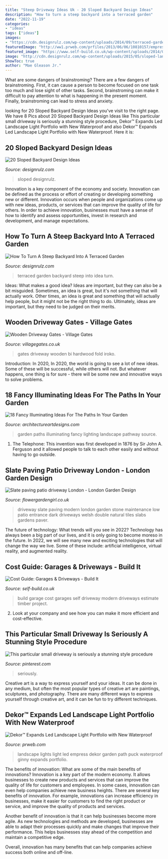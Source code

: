 ```yaml
---
title: "Steep Driveway Ideas Uk - 20 Sloped Backyard Design Ideas"
description: "How to turn a steep backyard into a terraced garden"
date: "2022-11-19"
categories:
- "ideas"
tags: ["ideas"]
images:
- "https://cdn.designrulz.com/wp-content/uploads/2014/09/terraced-garden-designrulz-idea-16.jpg"
featuredImage: "http://ww1.prweb.com/prfiles/2013/06/06/10810157/empress-landscape-lights.jpg"
featured_image: "https://www.self-build.co.uk/wp-content/uploads/2014/03/garage-driveway-budget-cost.jpg"
image: "http://cdn.designrulz.com/wp-content/uploads/2015/05/sloped-landscape-design-ideas-designrulz-18.jpg"
ShowToc: true
author: "Mae Gleason Jr."
---
```



What are some dangers of brainstroming?
There are a few dangers of brainstroming. First, it can cause a person to become focused on one task too much and lose sight of other tasks. Second, brainstroming can make it difficult to pay attention to what is happening in the present moment. Finally, brainstroming can lead to stress and anxiety.

	

		
looking for 20 Sloped Backyard Design Ideas you've visit to the right page. We have 8 Pics about 20 Sloped Backyard Design Ideas like This particular small driveway is seriously a stunning style procedure, Dekor™ Expands Led Landscape Light Portfolio with New Waterproof and also Dekor™ Expands Led Landscape Light Portfolio with New Waterproof. Here it is:
		
    
## 20 Sloped Backyard Design Ideas

<img loading=lazy src="http://cdn.designrulz.com/wp-content/uploads/2015/05/sloped-landscape-design-ideas-designrulz-18.jpg" onerror="this.onerror=null;this.src='https://tse3.mm.bing.net/th?id=OIP.qNdf9d7M_PCXrcqpYaEO_AHaLS&amp;pid=15.1';" alt="20 Sloped Backyard Design Ideas">

_Source: designrulz.com_

>sloped designrulz. 

	

Innovation is a key component of the economy and society. Innovation can be defined as the process or effort of creating or developing something new or different. Innovation occurs when people and organizations come up with new ideas, products, or services that can improve the quality of life for others. In order to achieve innovation, businesses must have a sense of how to identify and assess opportunities, invest in research and development, and manage expectations.

    
## How To Turn A Steep Backyard Into A Terraced Garden

<img loading=lazy src="https://cdn.designrulz.com/wp-content/uploads/2014/09/terraced-garden-designrulz-idea-16.jpg" onerror="this.onerror=null;this.src='https://tse2.mm.bing.net/th?id=OIP.QdvZh9n5-Box1yB5LVdC8gHaKB&amp;pid=15.1';" alt="How To Turn A Steep Backyard Into A Terraced Garden">

_Source: designrulz.com_

>terraced garden backyard steep into idea turn. 

	

Ideas: What makes a good idea?
Ideas are important, but they can also be a bit misguided. Sometimes, an idea is great, but it's not something that will actually work. Other times, an idea is great and something that will actually help people, but it might not be the right thing to do. Ultimately, ideas are important, but they need to be judged on their merits.

    
## Wooden Driveway Gates - Village Gates

<img loading=lazy src="http://www.villagegates.co.uk/wp-content/uploads/2016/07/Iroko-hardwood-Bi-Fold-Driveway-Gates-Tarporley-Design.jpg" onerror="this.onerror=null;this.src='https://tse4.mm.bing.net/th?id=OIP.Bobk18LQU8qA91LEk_QkEAHaEK&amp;pid=15.1';" alt="Wooden Driveway Gates - Village Gates">

_Source: villagegates.co.uk_

>gates driveway wooden bi hardwood fold iroko. 

	

Introduction: In 2020,
In 2020, the world is going to see a lot of new ideas. Some of these will be successful, while others will not. But whatever happens, one thing is for sure - there will be some new and innovative ways to solve problems.

    
## 18 Fancy Illuminating Ideas For The Paths In Your Garden

<img loading=lazy src="http://www.architectureartdesigns.com/wp-content/uploads/2016/07/12-11.jpg" onerror="this.onerror=null;this.src='https://tse1.mm.bing.net/th?id=OIP.O2y8Ed0vvpdgOsUteNRLngHaGV&amp;pid=15.1';" alt="18 Fancy Illuminating Ideas For The Paths In Your Garden">

_Source: architectureartdesigns.com_

>garden paths illuminating fancy lighting landscape pathway source. 

	

1. The Telephone: This invention was first developed in 1876 by Sir John A. Ferguson and it allowed people to talk to each other easily and without having to go outside.

    
## Slate Paving Patio Driveway London - London Garden Design

<img loading=lazy src="http://flowergardengirl.co.uk/wp-content/uploads/2012/11/low-maintenance-double-driveway-and-garden-entrance-in-dark-natural-welsh-slate-paving-london.JPG" onerror="this.onerror=null;this.src='https://tse1.mm.bing.net/th?id=OIP.xhkHR6UGaigpoGCUGbl-kwHaJ4&amp;pid=15.1';" alt="Slate paving patio driveway London - London Garden Design">

_Source: flowergardengirl.co.uk_

>driveway slate paving modern london garden stone maintenance low patio entrance dark driveways welsh double natural tiles slabs gardens paver. 

	

The future of technology: What trends will you see in 2022?
Technology has always been a big part of our lives, and it is only going to become moreso in the future. In 2022, we will see many new and exciting technologies that will change the way we live. Some of these include: artificial intelligence, virtual reality, and augmented reality.

    
## Cost Guide: Garages &amp; Driveways - Build It

<img loading=lazy src="https://www.self-build.co.uk/wp-content/uploads/2014/03/garage-driveway-budget-cost.jpg" onerror="this.onerror=null;this.src='https://tse1.mm.bing.net/th?id=OIP.dtKFfkBCyxB5LvyXcAt0MQHaFM&amp;pid=15.1';" alt="Cost Guide: Garages &amp; Driveways - Build It">

_Source: self-build.co.uk_

>build garage cost garages self driveway modern driveways estimate timber project. 

	

2. Look at your company and see how you can make it more efficient and cost-effective.

    
## This Particular Small Driveway Is Seriously A Stunning Style Procedure

<img loading=lazy src="https://i.pinimg.com/736x/39/c3/cb/39c3cb2fec23a701437a4ff1e8541bf1.jpg" onerror="this.onerror=null;this.src='https://tse4.mm.bing.net/th?id=OIP.r5XQ9F7y2aTcLsiS3AiB3gHaFj&amp;pid=15.1';" alt="This particular small driveway is seriously a stunning style procedure">

_Source: pinterest.com_

>seriously. 

	

Creative art is a way to express yourself and your ideas. It can be done in any medium, but often the most popular types of creative art are paintings, sculptures, and photography. There are many different ways to express yourself through creative art, and it can be fun to try different techniques.

    
## Dekor™ Expands Led Landscape Light Portfolio With New Waterproof

<img loading=lazy src="http://ww1.prweb.com/prfiles/2013/06/06/10810157/empress-landscape-lights.jpg" onerror="this.onerror=null;this.src='https://tse3.mm.bing.net/th?id=OIP.puzfa9Sdk0cf7vNkw6nSCAHaE8&amp;pid=15.1';" alt="Dekor™ Expands Led Landscape Light Portfolio with New Waterproof">

_Source: prweb.com_

>landscape lights light led empress dekor garden path puck waterproof ginny expands portfolio. 

	

The benefits of innovation: What are some of the main benefits of innovations?
Innovation is a key part of the modern economy. It allows businesses to create new products and services that can improve the quality of life for customers and employees. In some cases, innovation can even help companies achieve new business heights.
There are several key benefits of innovation. For example, innovations can increase efficiency in businesses, make it easier for customers to find the right product or service, and improve the quality of products and services.

Another benefit of innovation is that it can help businesses become more agile. As new technologies and methods are developed, businesses are able to adapt their processes quickly and make changes that improve their performance. This helps businesses stay ahead of the competition and maintain a competitive edge.

Overall, innovation has many benefits that can help companies achieve success both online and off-line.

